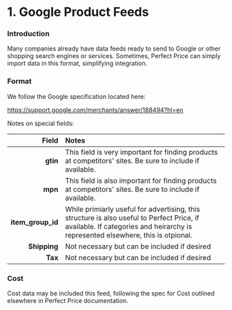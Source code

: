 # 1. Google Product Feeds

### Introduction

Many companies already have data feeds ready to send to Google or other shopping search engines or services. Sometimes, Perfect Price can simply import data in this format, simplifying integration.

### Format

We follow the Google specification located here: 

https://support.google.com/merchants/answer/188494?hl=en

Notes on special fields:

| Field | Notes |
|-------------:|:-------------|
| __gtin__ | This field is very important for finding products at competitors' sites. Be sure to include if available. | 
| __mpn__ | This field is also important for finding products at competitors' sites. Be sure to include if available. |
| __item_group_id__ | While primiarly useful for advertising, this structure is also useful to Perfect Price, if available. If categories and heirarchy is represented elsewhere, this is otpional. | 
| __Shipping__ | Not necessary but can be included if desired |
| __Tax__ | Not necessary but can be included if desired |

### Cost

Cost data may be included this feed, following the spec for Cost outlined elsewhere in Perfect Price documentation. 


